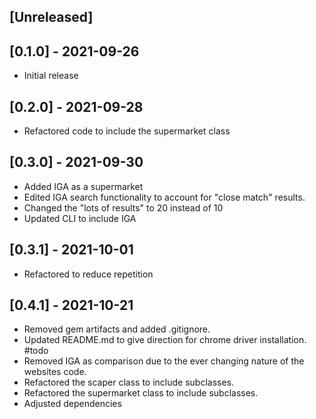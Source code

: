 ## [Unreleased]

## [0.1.0] - 2021-09-26

- Initial release

## [0.2.0] - 2021-09-28

- Refactored code to include the supermarket class

## [0.3.0] - 2021-09-30

- Added IGA as a supermarket
- Edited IGA search functionality to account for "close match" results.
- Changed the "lots of results" to 20 instead of 10
- Updated CLI to include IGA

## [0.3.1] - 2021-10-01

- Refactored to reduce repetition

## [0.4.1] - 2021-10-21

- Removed gem artifacts and added .gitignore.
- Updated README.md to give direction for chrome driver installation. #todo
- Removed IGA as comparison due to the ever changing nature of the websites code.
- Refactored the scaper class to include subclasses.
- Refactored the supermarket class to include subclasses.
- Adjusted dependencies


